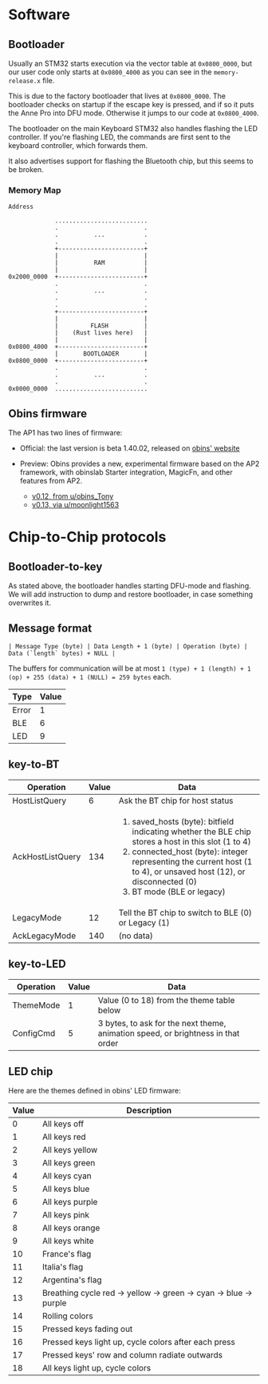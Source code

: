 Software
========

Bootloader
----------

Usually an STM32 starts execution via the vector table at `0x0800_0000`, but our user code only starts at `0x0800_4000` as you can see in the `memory-release.x` file.

This is due to the factory bootloader that lives at `0x0800_0000`. The bootloader checks on startup if the escape key is pressed, and if so it puts the Anne Pro into DFU mode. Otherwise it jumps to our code at `0x0800_4000`.

The bootloader on the main Keyboard STM32 also handles flashing the LED controller. If you're flashing LED, the commands are first sent to the keyboard controller, which forwards them.

It also advertises support for flashing the Bluetooth chip, but this seems to be broken.

### Memory Map
```
Address

             .......................... 
             .                        . 
             .          ...           .
             .                        .
             +------------------------+
             |                        |
             |          RAM           |
             |                        |
0x2000_0000  +------------------------+
             .                        .
             .          ...           .
             .                        .
             .                        .
             +------------------------+
             |                        |
             |         FLASH          |
             |    (Rust lives here)   |
             |                        |
0x0800_4000  +------------------------+
             |       BOOTLOADER       |
0x0800_0000  +------------------------+
             .                        .
             .          ...           .
             .                        .
0x0000_0000  ..........................
```

Obins firmware
--------------

The AP1 has two lines of firmware:

- Official: the last version is beta 1.40.02, released on [obins'
  website](http://en.obins.net/firmware#2)
- Preview: Obins provides a new, experimental firmware based on the
  AP2 framework, with obinslab Starter integration, MagicFn, and other
  features from AP2.

  + [v0.12, from u/obins\_Tony](
   https://www.reddit.com/r/AnnePro/comments/9av9ot/preview_firmware_for_anne_pro_1based_on_the_new/)
  + [v0.13, via u/moonlight1563](
   https://www.reddit.com/r/AnnePro/comments/aqy2fe/ap1_new_013_firmware_adds_obinslab_backlight/)

# Chip-to-Chip protocols

## Bootloader-to-key

As stated above, the bootloader handles starting DFU-mode and
flashing. We will add instruction to dump and restore bootloader, in
case something overwrites it.

## Message format

```text
| Message Type (byte) | Data Length + 1 (byte) | Operation (byte) | Data (`length` bytes) + NULL |
```

The buffers for communication will be at most `1 (type) + 1 (length) + 1 (op) + 255 (data) + 1 (NULL) = 259 bytes` each.

| Type  | Value |
|-------|-------|
| Error | 1     |
| BLE   | 6     |
| LED   | 9     |

## key-to-BT

| Operation        | Value | Data                                                                                                                                                                                                                                                        |
|------------------|-------|-------------------------------------------------------------------------------------------------------------------------------------------------------------------------------------------------------------------------------------------------------------|
| HostListQuery    | 6     | Ask the BT chip for host status                                                                                                                                                                                                                             |
| AckHostListQuery | 134   | <ol><li>saved\_hosts (byte): bitfield indicating whether the BLE chip stores a host in this slot (1 to 4)<li> connected_host (byte): integer representing the current host (1 to 4), or unsaved host (12), or disconnected (0) <li> BT mode (BLE or legacy) |
| LegacyMode       | 12    | Tell the BT chip to switch to BLE (0) or Legacy (1)                                                                                                                                                                                                         |
| AckLegacyMode    | 140   | (no data)                                                                                                                                                                                                                                                   |


## key-to-LED

| Operation | Value | Data                                                                             |
|-----------|-------|----------------------------------------------------------------------------------|
| ThemeMode | 1     | Value (0 to 18) from the theme table below                                       |
| ConfigCmd | 5     | 3 bytes, to ask for the next theme, animation speed, or brightness in that order |

LED chip
--------

Here are the themes defined in obins' LED firmware:

| Value | Description                                                      |
|-------|------------------------------------------------------------------|
| 0     | All keys off                                                     |
| 1     | All keys red                                                     |
| 2     | All keys yellow                                                  |
| 3     | All keys green                                                   |
| 4     | All keys cyan                                                    |
| 5     | All keys blue                                                    |
| 6     | All keys purple                                                  |
| 7     | All keys pink                                                    |
| 8     | All keys orange                                                  |
| 9     | All keys white                                                   |
| 10    | France's flag                                                    |
| 11    | Italia's flag                                                    |
| 12    | Argentina's flag                                                 |
| 13    | Breathing cycle red -> yellow -> green -> cyan -> blue -> purple |
| 14    | Rolling colors                                                   |
| 15    | Pressed keys fading out                                          |
| 16    | Pressed keys light up, cycle colors after each press             |
| 17    | Pressed keys' row and column radiate outwards                    |
| 18    | All keys light up, cycle colors                                  |
